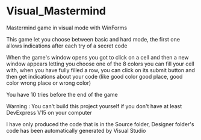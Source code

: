 # Visual_Mastermind
Mastermind game in visual mode with WinForms

This game let you choose between basic and hard mode, the first one allows indications after each try of a secret code

When the game's window opens you got to click on a cell and then a new window appears letting you choose one of the 8 colors
you can fill your cell with, when you have fully filled a row, you can click on its submit button and then get indications
about your code (like good color good place, good color wrong place or wrong color)

You have 10 tries before the end of the game

Warning : You can't build this project yourself if you don't have at least DevExpress V15 on your computer

I have only produced the code that is in the Source folder, Designer folder's code has been automatically generated by Visual Studio
